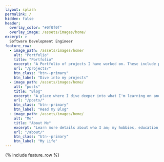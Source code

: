 ```yaml
---
layout: splash
permalink: /
hidden: false
header:
  overlay_color: "#0f0f0f"
  overlay_image: /assets/images/home/
excerpt: >
  Software Development Engineer 
feature_row:
  - image_path: /assets/images/home/
    alt: "Portfolio"
    title: "Portfolio"
    excerpt: "A Portfolio of projects I have worked on. These include projects like machine-learning, LLMs, and games."
    url: "/projects/"
    btn_class: "btn--primary"
    btn_label: "Dive into my projects"
  - image_path: /assets/images/home/
    alt: "posts"
    title: "Blog"
    excerpt: "A place where I dive deeper into what I'm learning on and any updates on my projects."
    url: "/posts/"
    btn_class: "btn--primary"
    btn_label: "Read my Blog"
  - image_path: /assets/images/home/
    alt: "Me"
    title: "About Me"
    excerpt: "Learn more details about who I am; my hobbies, education, and background. Also where you can gather my contact information."
    url: "/about/"
    btn_class: "btn--primary"
    btn_label: "My Life"      
---
```


{% include feature_row %}
